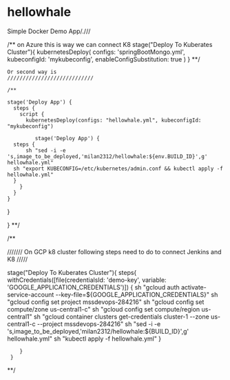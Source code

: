# hellowhale
Simple Docker Demo App/.///

/** 
on Azure this is way we can connect K8 
   stage("Deploy To Kuberates Cluster"){
       kubernetesDeploy(
         configs: 'springBootMongo.yml', 
         kubeconfigId: 'mykubeconfig',
         enableConfigSubstitution: true
        )
     }
 **/
     
    Or second way is
    ////////////////////////////
    
    /**  
     
    stage('Deploy App') {
      steps {
        script {
          kubernetesDeploy(configs: "hellowhale.yml", kubeconfigId: "mykubeconfig")
		  
		     stage('Deploy App') {
      steps {
          sh "sed -i -e 's,image_to_be_deployed,'milan2312/hellowhale:${env.BUILD_ID}',g' hellowhale.yml"
	  sh "export KUBECONFIG=/etc/kubernetes/admin.conf && kubectl apply -f hellowhale.yml"
      }
        }
      }
    }

  }

} **/


/**

/////// On GCP k8 cluster following steps need to do to connect Jenkins and K8 /////

stage("Deploy To Kuberates Cluster"){
		 steps{
      			  withCredentials([file(credentialsId: 'demo-key', variable: 'GOOGLE_APPLICATION_CREDENTIALS')]) {
         			sh "gcloud auth activate-service-account --key-file=${GOOGLE_APPLICATION_CREDENTIALS}"
         			sh "gcloud config set project mssdevops-284216"
				 sh "gcloud config set compute/zone us-central1-c"
				 sh "gcloud config set compute/region us-central1"
				 sh "gcloud container clusters get-credentials cluster-1 --zone us-central1-c --project mssdevops-284216"
				 sh "sed -i -e 's,image_to_be_deployed,'milan2312/hellowhale:${BUILD_ID}',g' hellowhale.yml"
				 sh "kubectl apply -f hellowhale.yml"
			  }
			 
        }
	 }



**/
